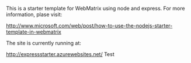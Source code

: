 This is a starter template for WebMatrix using node and express.  For more information, plase visit:

http://www.microsoft.com/web/post/how-to-use-the-nodejs-starter-template-in-webmatrix

The site is currently running at:

http://expressstarter.azurewebsites.net/
Test
